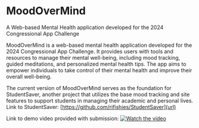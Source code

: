 # MoodOverMind
A Web-based Mental Health application developed for the 2024 Congressional App Challenge

MoodOverMind is a web-based mental health application developed for the 2024 Congressional App Challenge. It provides users with tools and resources to manage their mental well-being, including mood tracking, guided meditations, and personalized mental health tips. The app aims to empower individuals to take control of their mental health and improve their overall well-being.

The current version of MoodOverMind serves as the foundation for StudentSaver, another project that utilizes the base mood tracking and site features to support students in managing their academic and personal lives. Link to StudentSaver: [https://github.com/rifishies/StudentSaver](url)

Link to demo video provided with submission: [![Watch the video](https://img.youtube.com/vi/KAhEK8hj5ho/0.jpg)](https://www.youtube.com/watch?v=KAhEK8hj5ho)

